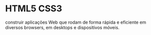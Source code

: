 # HTML5 CSS3
 construir aplicações Web que rodam de forma rápida e eficiente em diversos browsers, em desktops e dispositivos móveis.
